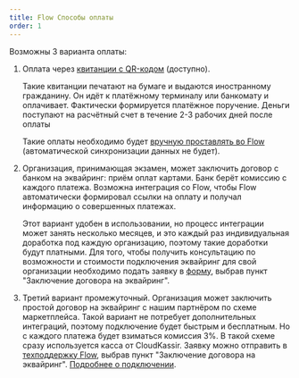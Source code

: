 ```yaml
---
title: Flow Способы оплаты
order: 1
---
```


Возможны 3 варианта оплаты:

1. Оплата через [квитанции с QR-кодом](./kak-raspechatat-kvitanciyu-s-qr-kodom-dlya-oplaty) (доступно).

   Такие квитанции печатают на бумаге и выдаются иностранному гражданину. Он идёт к платёжному терминалу или банкомату и оплачивает. Фактически формируется платёжное поручение. Деньги поступают на расчётный счет в течение 2-3 рабочих дней после оплаты

   Такие оплаты необходимо будет [вручную проставлять во Flow](./kak-vruchnuyu-postavit-oplatu-po-zayavke) (автоматической синхронизации данных не будет).

2. Организация, принимающая экзамен, может заключить договор с банком на эквайринг: приём оплат картами. Банк берёт комиссию с каждого платежа. Возможна интеграция со Flow, чтобы Flow автоматически формировал ссылки на оплату и получал информацию о совершенных платежах.

   Этот вариант удобен в использовании, но процесс интеграции может занять несколько месяцев, и это каждый раз индивидуальная доработка под каждую организацию, поэтому такие доработки будут платными.  Для того, чтобы получить консультацию по возможности  и стоимости подключения эквайринг для свой организации необходимо подать заявку в [форму](https://forms.yandex.ru/cloud/662cbe9243f74fea695ffa27/), выбрав пункт "Заключение договора на эквайринг".

3. Третий вариант промежуточный. Организация может заключить простой договор на эквайринг с нашим партнёром по схеме маркетплейса. Такой вариант не потребует дополнительных интеграций, поэтому подключение будет быстрым и бесплатным. Но с каждого платежа будет взиматься комиссия 3%.  В такой схеме сразу используется касса от CloudKassir. Заявку можно отправить в [техподдержку Flow](https://forms.yandex.ru/cloud/662cbe9243f74fea695ffa27/), выбрав пункт "Заключение договора на эквайринг". [Подробнее о подключении](./podklyuchenie-ekvairinga-po-skheme-marketpleisa/_index).